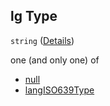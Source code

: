 ## lg Type

`string` ([Details](language_identification-properties-lg.md))

one (and only one) of

-   [null](language_identification-properties-lg-oneof-null.md "check type definition")
-   [langISO639Type](language_identification-properties-lg-oneof-langiso639type.md "check type definition")
